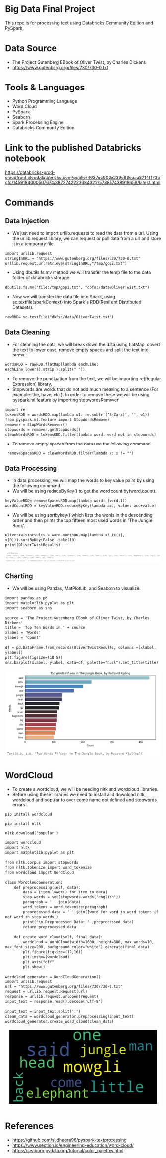 # Big Data Final Project
This repo is for processing text using Databricks Community Edition and PySpark.

# Data Source
* The Project Gutenberg EBook of Oliver Twist, by Charles Dickens
* https://www.gutenberg.org/files/730/730-0.txt

# Tools & Languages
* Python Programming Language
* Word Cloud
* PySpark 
* Seaborn
* Spark Processing Engine
* Databricks Community Edition

# Link to the published Databricks notebook
https://databricks-prod-cloudfront.cloud.databricks.com/public/4027ec902e239c93eaaa8714f173bcfc/1459184000507674/3872742223684322/573857438918659/latest.html

# Commands
## Data Injection
* We just need to import urllib.requests to read the data from a url. Using the urllib.request library, we can request or pull data from a url and store it in a temporary file.
```
import urllib.request 
stringInURL = "https://www.gutenberg.org/files/730/730-0.txt"
urllib.request.urlretrieve(stringInURL,"/tmp/gopi.txt")
```

* Using dbutils.fs.mv method we will transfer the temp file to the data folder of databricks storage.
```
dbutils.fs.mv("file:/tmp/gopi.txt", "dbfs:/data/OliverTwist.txt")
```

* Now we will transfer the data file into Spark, using sc.textfile(sparkContext) into Spark's RDD(Resilient Distributed Datasets).
```
rawRDD= sc.textFile("dbfs:/data/OliverTwist.txt")
```
## Data Cleaning
* For cleaning the data, we will break down the data using flatMap, covert the text to lower case, remove empty spaces and split the text into terms.
```
wordsRDD = rawRDD.flatMap(lambda eachLine: eachLine.lower().strip().split(" "))
```

* To remove the punctuation from the text, we will be importing re(Regular Expression) library. 
* Stopwords are words that do not add much meaning to a sentence (For example: the, have, etc.). In order to remove these we will be using pyspark.ml.feature by importing stopwordsRemover
```
import re
tokensRDD = wordsRDD.map(lambda w1: re.sub(r'[^A-Za-z]', '', w1))
from pyspark.ml.feature import StopWordsRemover
remover = StopWordsRemover()
stopwords = remover.getStopWords()
cleanWordsRDD = tokensRDD.filter(lambda word: word not in stopwords)

```


* To remove empty spaces from the data use the following command.
```
 removeSpacesRDD = cleanWordsRDD.filter(lambda x: x != "")
```

## Data Processing
* In data processing, we will map the words to key value pairs by using the following command.
*  We will be using reduceByKey() to get the word count by(word,count).
```
keyValueRDD= removeSpacesRDD.map(lambda word: (word,1))
wordCountRDD = keyValueRDD.reduceByKey(lambda acc, value: acc+value)
```

* We will be using sortbykey() which lists the words in the descending order and then prints the top fifteen most used words in 'The Jungle Book'.
```
OliverTwistResults = wordCountRDD.map(lambda x: (x[1], x[0])).sortByKey(False).take(10)
print(OliverTwistResults)
```
![result](https://github.com/alekhyajaddu/bigdata-finalproject/blob/main/top15.JPG?raw=true)

## Charting
* We will be using Pandas, MatPlotLib, and Seaborn to visualize.
```
import pandas as pd
import matplotlib.pyplot as plt
import seaborn as sns
  
source = 'The Project Gutenberg EBook of Oliver Twist, by Charles Dickens'
title = 'Top Ten Words in ' + source
xlabel = 'Words'
ylabel = 'Count'

df = pd.DataFrame.from_records(OliverTwistResults, columns =[xlabel, ylabel]) 
plt.figure(figsize=(10,5))
sns.barplot(xlabel, ylabel, data=df, palette="husl").set_title(title)
```
![wordCount](https://github.com/alekhyajaddu/bigdata-finalproject/blob/main/wordcountChart.JPG?raw=true)

# WordCloud
* To create a wordcloud, we will be needing nltk and wordcloud libraries.
* Before using these libraries we need to install and download nltk, wordcloud and popular to over come name not defined and stopwords errors.
```
pip install wordcloud
```

```
pip install nltk
```

```
nltk.download('popular')
```

```
import wordcloud
import nltk
import matplotlib.pyplot as plt

from nltk.corpus import stopwords
from nltk.tokenize import word_tokenize
from wordcloud import WordCloud

class WordCloudGeneration:
    def preprocessing(self, data):
        data = [item.lower() for item in data]
        stop_words = set(stopwords.words('english'))
        paragraph = ' '.join(data)
        word_tokens = word_tokenize(paragraph) 
        preprocessed_data = ' '.join([word for word in word_tokens if not word in stop_words])
        print("\n Preprocessed Data: " ,preprocessed_data)
        return preprocessed_data

    def create_word_cloud(self, final_data):
        wordcloud = WordCloud(width=1600, height=800, max_words=10, max_font_size=200, background_color="white").generate(final_data)
        plt.figure(figsize=(12,10))
        plt.imshow(wordcloud)
        plt.axis("off")
        plt.show()

wordcloud_generator = WordCloudGeneration()
import urllib.request
url = "https://www.gutenberg.org/files/730/730-0.txt"
request = urllib.request.Request(url)
response = urllib.request.urlopen(request)
input_text = response.read().decode('utf-8')

input_text = input_text.split('.')
clean_data = wordcloud_generator.preprocessing(input_text)
wordcloud_generator.create_word_cloud(clean_data)

```

![wordCloud](https://github.com/alekhyajaddu/bigdata-finalproject/blob/main/wordCloud.JPG?raw=true)

# References
* https://github.com/sudheera96/pyspark-textprocessing
* https://www.section.io/engineering-education/word-cloud/
* https://seaborn.pydata.org/tutorial/color_palettes.html
